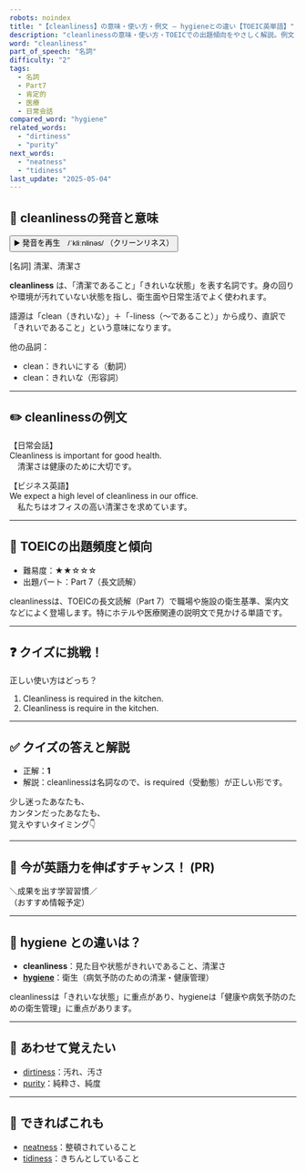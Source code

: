 ```yaml
---
robots: noindex
title: "【cleanliness】の意味・使い方・例文 ― hygieneとの違い【TOEIC英単語】"
description: "cleanlinessの意味・使い方・TOEICでの出題傾向をやさしく解説。例文・クイズ付きでhygieneとの違いもわかりやすく学べます。"
word: "cleanliness"
part_of_speech: "名詞"
difficulty: "2"
tags:
  - 名詞
  - Part7
  - 肯定的
  - 医療
  - 日常会話
compared_word: "hygiene"
related_words:
  - "dirtiness"
  - "purity"
next_words:
  - "neatness"
  - "tidiness"
last_update: "2025-05-04"
---
```


## 🔰 cleanlinessの発音と意味

<button class="play-audio" onclick="playTTS('cleanliness')">
  <span class="play-audio-main">
    ▶️ 発音を再生　/ˈkliːnlinəs/
  </span>
  <span class="play-audio-sub">
    （クリーンリネス）
  </span>
</button>

[名詞] 清潔、清潔さ

**cleanliness** は、「清潔であること」「きれいな状態」を表す名詞です。身の回りや環境が汚れていない状態を指し、衛生面や日常生活でよく使われます。

語源は「clean（きれいな）」＋「-liness（～であること）」から成り、直訳で「きれいであること」という意味になります。

他の品詞：  
- clean：きれいにする（動詞）
- clean：きれいな（形容詞）

---

## ✏️ cleanlinessの例文

【日常会話】  
Cleanliness is important for good health.  
　清潔さは健康のために大切です。

【ビジネス英語】  
We expect a high level of cleanliness in our office.  
　私たちはオフィスの高い清潔さを求めています。

---

## 🎯 TOEICの出題頻度と傾向

- 難易度：★★☆☆☆
- 出題パート：Part 7（長文読解）

cleanlinessは、TOEICの長文読解（Part 7）で職場や施設の衛生基準、案内文などによく登場します。特にホテルや医療関連の説明文で見かける単語です。

---

## ❓ クイズに挑戦！

正しい使い方はどっち？

1. Cleanliness is required in the kitchen.  
2. Cleanliness is require in the kitchen.

---

## ✅ クイズの答えと解説

- 正解：**1**
- 解説：cleanlinessは名詞なので、is required（受動態）が正しい形です。

少し迷ったあなたも、  
カンタンだったあなたも、  
覚えやすいタイミング👇️

---

## 🚀 今が英語力を伸ばすチャンス！ (PR)

<div class="info-center">
＼成果を出す学習習慣／<br>  
（おすすめ情報予定）
</div>

---

## 🤔  hygiene との違いは？

- **cleanliness**：見た目や状態がきれいであること、清潔さ
- **[hygiene](/word/hygiene/)**：衛生（病気予防のための清潔・健康管理）

cleanlinessは「きれいな状態」に重点があり、hygieneは「健康や病気予防のための衛生管理」に重点があります。

---

## 🧩 あわせて覚えたい

- [dirtiness](/word/dirtiness/)：汚れ、汚さ
- [purity](/word/purity/)：純粋さ、純度

---

## 📖 できればこれも

- [neatness](/word/neatness/)：整頓されていること
- [tidiness](/word/tidiness/)：きちんとしていること

<!-- cvid: aid31_bid26 -->

